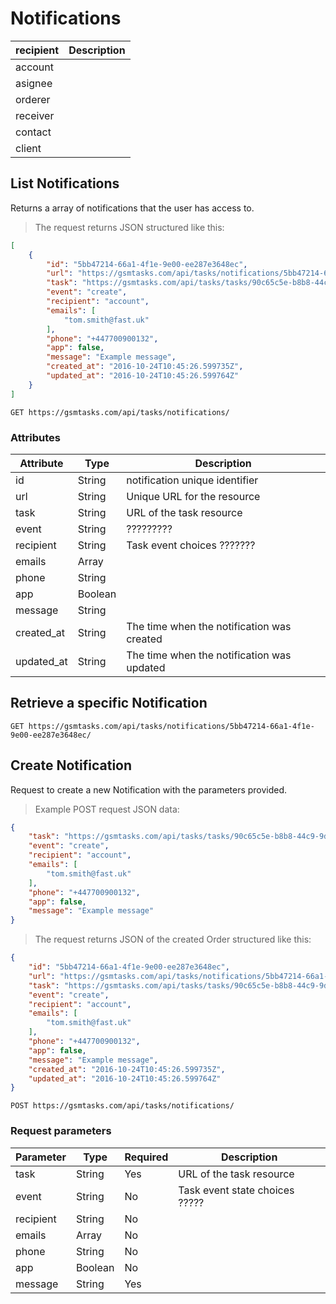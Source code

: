 # Notifications

recipient   | Description
----------- | -----------
account     | 
asignee     | 
orderer     | 
receiver    | 
contact     | 
client      | 

## List Notifications

Returns a array of notifications that the user has access to.

> The request returns JSON structured like this:

```json
[
    {
        "id": "5bb47214-66a1-4f1e-9e00-ee287e3648ec",
        "url": "https://gsmtasks.com/api/tasks/notifications/5bb47214-66a1-4f1e-9e00-ee287e3648ec/",
        "task": "https://gsmtasks.com/api/tasks/tasks/90c65c5e-b8b8-44c9-9d8b-cb7f91b53c38/",
        "event": "create",
        "recipient": "account",
        "emails": [
            "tom.smith@fast.uk"
        ],
        "phone": "+447700900132",
        "app": false,
        "message": "Example message",
        "created_at": "2016-10-24T10:45:26.599735Z",
        "updated_at": "2016-10-24T10:45:26.599764Z"
    }
]
```

`GET https://gsmtasks.com/api/tasks/notifications/`

### Attributes

Attribute     | Type   | Description
------------  | ------ | -----------
id            | String | notification unique identifier
url           | String | Unique URL for the resource
task          | String | URL of the task resource
event         | String | ?????????
recipient     | String | Task event choices ???????
emails        | Array  | 
phone         | String |      
app           | Boolean|
message       | String |      
created_at    | String | The time when the notification was created
updated_at    | String | The time when the notification was updated

## Retrieve a specific Notification

`GET https://gsmtasks.com/api/tasks/notifications/5bb47214-66a1-4f1e-9e00-ee287e3648ec/`

## Create Notification

Request to create a new Notification with the parameters provided.

> Example POST request JSON data:

```json
{
    "task": "https://gsmtasks.com/api/tasks/tasks/90c65c5e-b8b8-44c9-9d8b-cb7f91b53c38/",
    "event": "create",
    "recipient": "account",
    "emails": [
        "tom.smith@fast.uk"
    ],
    "phone": "+447700900132",
    "app": false,
    "message": "Example message"
}
```

> The request returns JSON of the created Order structured like this:

```json
{
    "id": "5bb47214-66a1-4f1e-9e00-ee287e3648ec",
    "url": "https://gsmtasks.com/api/tasks/notifications/5bb47214-66a1-4f1e-9e00-ee287e3648ec/",
    "task": "https://gsmtasks.com/api/tasks/tasks/90c65c5e-b8b8-44c9-9d8b-cb7f91b53c38/",
    "event": "create",
    "recipient": "account",
    "emails": [
        "tom.smith@fast.uk"
    ],
    "phone": "+447700900132",
    "app": false,
    "message": "Example message",
    "created_at": "2016-10-24T10:45:26.599735Z",
    "updated_at": "2016-10-24T10:45:26.599764Z"
}
```

`POST https://gsmtasks.com/api/tasks/notifications/`

### Request parameters

Parameter     | Type   | Required | Description
------------  | ------ | -------  | -----------
task          | String | Yes      | URL of the task resource
event         | String | No       | Task event state choices ?????
recipient     | String | No       | 
emails        | Array  | No       |            
phone         | String | No       |   
app           | Boolean| No       |      
message       | String | Yes      |        